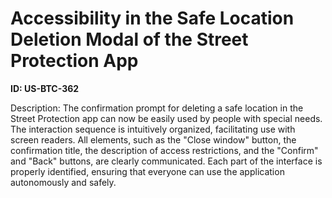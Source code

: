 # Accessibility in the Safe Location Deletion Modal of the Street Protection App

**ID: US-BTC-362**

Description: The confirmation prompt for deleting a safe location in the Street Protection app can now be easily used by people with special needs. The interaction sequence is intuitively organized, facilitating use with screen readers. All elements, such as the "Close window" button, the confirmation title, the description of access restrictions, and the "Confirm" and "Back" buttons, are clearly communicated. Each part of the interface is properly identified, ensuring that everyone can use the application autonomously and safely.